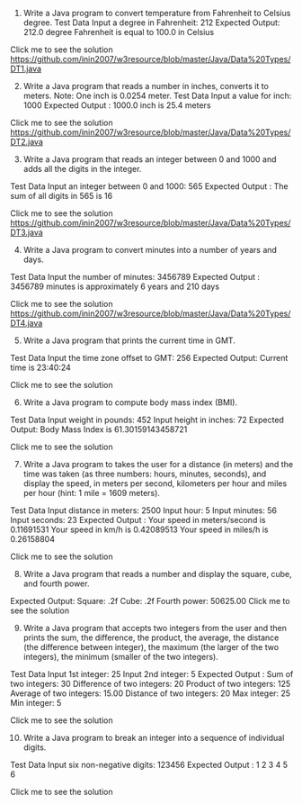 1. Write a Java program to convert temperature from Fahrenheit to Celsius degree.
Test Data
Input a degree in Fahrenheit: 212
Expected Output:
212.0 degree Fahrenheit is equal to 100.0 in Celsius

Click me to see the solution https://github.com/inin2007/w3resource/blob/master/Java/Data%20Types/DT1.java

2. Write a Java program that reads a number in inches, converts it to meters.
Note: One inch is 0.0254 meter.
Test Data
Input a value for inch: 1000
Expected Output :
1000.0 inch is 25.4 meters

Click me to see the solution https://github.com/inin2007/w3resource/blob/master/Java/Data%20Types/DT2.java

3. Write a Java program that reads an integer between 0 and 1000 and adds all the digits in the integer.

Test Data
Input an integer between 0 and 1000: 565
Expected Output :
The sum of all digits in 565 is 16

Click me to see the solution https://github.com/inin2007/w3resource/blob/master/Java/Data%20Types/DT3.java

4. Write a Java program to convert minutes into a number of years and days.

Test Data
Input the number of minutes: 3456789
Expected Output :
3456789 minutes is approximately 6 years and 210 days

Click me to see the solution https://github.com/inin2007/w3resource/blob/master/Java/Data%20Types/DT4.java

5. Write a Java program that prints the current time in GMT.

Test Data
Input the time zone offset to GMT: 256
Expected Output:
Current time is 23:40:24

Click me to see the solution

6. Write a Java program to compute body mass index (BMI).

Test Data
Input weight in pounds: 452
Input height in inches: 72
Expected Output:
Body Mass Index is 61.30159143458721

Click me to see the solution

7. Write a Java program to takes the user for a distance (in meters) and the time was taken (as three numbers: hours, minutes, seconds), and display the speed, in meters per second, kilometers per hour and miles per hour (hint: 1 mile = 1609 meters).

Test Data
Input distance in meters: 2500 
Input hour: 5 
Input minutes: 56
Input seconds: 23
Expected Output :
Your speed in meters/second is 0.11691531 
Your speed in km/h is 0.42089513 
Your speed in miles/h is 0.26158804

Click me to see the solution

8. Write a Java program that reads a number and display the square, cube, and fourth power.

Expected Output:
Square: .2f 
Cube: .2f 
Fourth power: 50625.00
Click me to see the solution

9. Write a Java program that accepts two integers from the user and then prints the sum, the difference, the product, the average, the distance (the difference between integer), the maximum (the larger of the two integers), the minimum (smaller of the two integers).

Test Data
Input 1st integer: 25 
Input 2nd integer: 5
Expected Output :
Sum of two integers: 30
Difference of two integers: 20
Product of two integers: 125
Average of two integers: 15.00
Distance of two integers: 20
Max integer: 25 
Min integer: 5

Click me to see the solution

10. Write a Java program to break an integer into a sequence of individual digits.

Test Data
Input six non-negative digits: 123456
Expected Output :
1 2 3 4 5 6

Click me to see the solution
